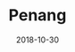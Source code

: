 ---
title: Penang
date: 2018-10-30
countries:
  - Malaysia
resources:
  - src: feature.jpg
    params: 
      weight: 0
  - src: DSCF8838.jpg
    params: 
      weight: 1
  - src: DSCF8586.jpg
    params: 
      weight: 1
  - src: DSCF8589.jpg
    params: 
      weight: 2
  - src: DSCF8584.jpg
    params: 
      weight: 3
  - src: DSCF8839.jpg
    params: 
      weight: 3
  - src: DSCF8594.jpg
    params: 
      weight: 3
  - src: DSCF8713.jpg
    params: 
      weight: 4
  - src: DSCF8775.jpg
    params: 
      weight: 5
  - src: DSCF8763.jpg
    params: 
      weight: 6
  - src: DSCF8772.jpg
    params: 
      weight: 7
  - src: DSCF8791.jpg
    params: 
      weight: 8
  - src: DSCF8831.jpg
    params: 
      weight: 12
    
---